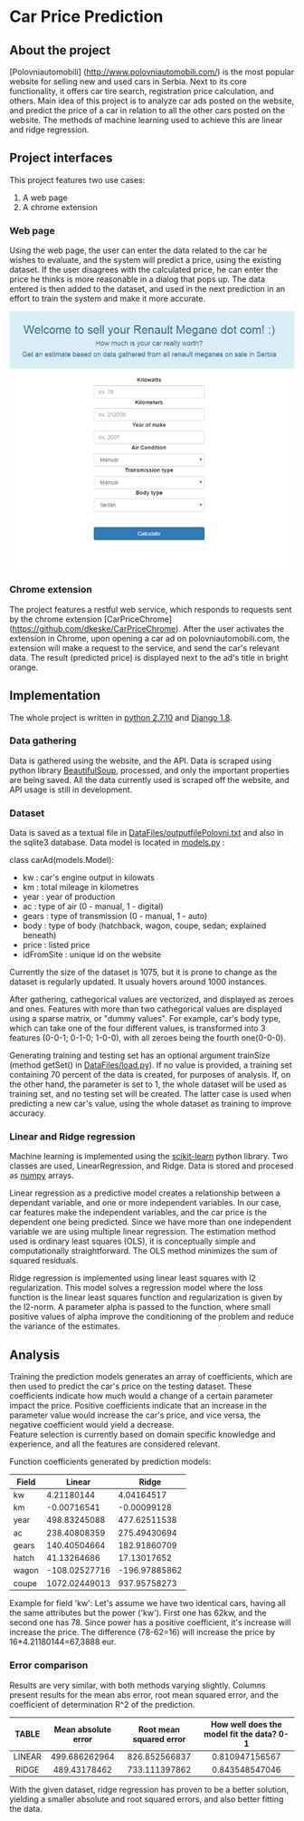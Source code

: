 # Car Price Prediction

## About the project

[Polovniautomobili] (http://www.polovniautomobili.com/) is the most popular website for selling new and used cars in Serbia. Next to its core functionality, it offers car tire search, registration price calculation, and others. Main idea of this project is to analyze car ads posted on the website, and predict the price of a car in relation to all the other cars posted on the website. The methods of machine learning used to achieve this are linear and ridge regression. 

## Project interfaces

This project features two use cases:

1. A web page
2. A chrome extension

### Web page

Using the web page, the user can enter the data related to the car he wishes to evaluate, and the system will predict a price, using the existing dataset. If the user disagrees with the calculated price, he can enter the price he thinks is more reasonable in a dialog that pops up. The data entered is then added to the dataset, and used in the next prediction in an effort to train the system and make it more accurate.

![Website screenshot](https://raw.githubusercontent.com/dkeske/CarPrice/master/pricePrediction/static/sellMegane.PNG "Website front page")

### Chrome extension

The project features a restful web service, which responds to requests sent by the chrome extension [CarPriceChrome] (https://github.com/dkeske/CarPriceChrome). After the user activates the extension in Chrome, upon opening a car ad on polovniautomobili.com, the extension will make a request to the service, and send the car's relevant data. The result (predicted price) is displayed next to the ad's title in bright orange.

## Implementation

The whole project is written in [python 2.7.10](https://www.python.org/downloads/release/python-2710/) and [Django 1.8](https://www.djangoproject.com/start/overview/). 

### Data gathering

Data is gathered using the website, and the API. Data is scraped using python library [BeautifulSoup](https://pypi.python.org/pypi/beautifulsoup4), processed, and only the important properties are being saved. All the data currently used is scraped off the website, and API usage is still in development. 

### Dataset

Data is saved as a textual file in [DataFiles/outputfilePolovni.txt](https://github.com/dkeske/CarPrice/blob/master/pricePrediction/DataFiles/outputfilePOLOVNI.txt) and also in the sqlite3 database. Data model is located in [models.py](https://github.com/dkeske/CarPrice/blob/master/pricePrediction/models.py) :

class carAd(models.Model):

- kw : car's engine output in kilowats
- km : total mileage in kilometres
- year : year of production
- ac : type of air  (0 - manual, 1 - digital)
- gears : type of transmission (0 - manual, 1 - auto)
- body : type of body (hatchback, wagon, coupe, sedan; explained beneath)
- price : listed price
- idFromSite : unique id on the website

Currently the size of the dataset is 1075, but it is prone to change as the dataset is regularly updated. It usualy hovers around 1000 instances.

After gathering, cathegorical values are vectorized, and displayed as zeroes and ones. Features with more than two cathegorical values are displayed using a sparse matrix, or "dummy values". For example, car's body type, which can take one of the four different values, is transformed into 3 features (0-0-1; 0-1-0; 1-0-0), with all zeroes being the fourth one(0-0-0).

Generating training and testing set has an optional argument trainSize (method getSet() in [DataFiles/load.py](https://github.com/dkeske/CarPrice/blob/master/pricePrediction/DataFiles/load.py)). If no value is provided, a training set containing 70 percent of the data is created, for purposes of analysis. If, on the other hand, the parameter is set to 1, the whole dataset will be used as training set, and no testing set will be created. The latter case is used when predicting a new car's value, using the whole dataset as training to improve accuracy.

### Linear and Ridge regression
Machine learning is implemented using the [scikit-learn](http://scikit-learn.org/stable/modules/linear_model.html) python library. Two classes are used, LinearRegression, and Ridge. Data is stored and procesed as [numpy](http://www.numpy.org/) arrays. 

Linear regression as a predictive model creates a relationship between a dependant variable, and one or more independent variables. In our case, car features make the independent variables, and the car price is the dependent one being predicted. Since we have more than one independent variable we are using multiple linear regression. The estimation method used is ordinary least squares (OLS), it is conceptually simple and computationally straightforward. The OLS method minimizes the sum of squared residuals.
 
Ridge regression is implemented using linear least squares with l2 regularization. This model solves a regression model where the loss function is the linear least squares function and regularization is given by the l2-norm. A parameter alpha is passed to the function, where small positive values of alpha improve the conditioning of the problem and reduce the variance of the estimates. 

## Analysis

Training the prediction models generates an array of coefficients, which are then used to predict the car's price on the testing dataset. These coefficients indicate how much would a change of a certain parameter impact the price. Positive coefficients indicate that an increase in the parameter value would increase the car's price, and vice versa, the negative coefficient would yield a decrease.  
Feature selection is currently based on domain specific knowledge and experience, and all the features are considered relevant. 

Function coefficients generated by prediction models: 

Field | Linear | Ridge
---|---| --- | 
kw | 4.21180144| 4.04164517
km | -0.00716541| -0.00099128
year | 498.83245088| 477.62511538
ac | 238.40808359| 275.49430694
gears | 140.40504664| 182.91860709
hatch | 41.13264686| 17.13017652
wagon | -108.02527716| -196.97885862
coupe | 1072.02449013| 937.95758273

Example for field 'kw':
Let's assume we have two identical cars, having all the same attributes but the power ('kw'). First one has 62kw, and the second one has 78. Since power has a positive coefficient, it's increase will increase the price. The difference (78-62=16) will increase the price by 16*4.21180144=67,3888 eur.

### Error comparison

Results are very similar, with both methods varying slightly. Columns present results for the mean abs error, root mean squared error, and the coefficient of determination R^2 of the prediction.

 TABLE  | Mean absolute error | Root mean squared error | How well does the model fit the data? 0-1 
:------:|:-------------------:|:-----------------------:|:-----------------------------------------:
 LINEAR | 499.686262964       | 826.852566837           | 0.810947156567                            
 RIDGE  | 489.43178462       | 733.111397862           | 0.843548547046                            

With the given dataset, ridge regression has proven to be a better solution, yielding a smaller absolute and root squared errors, and also better fitting the data. 














